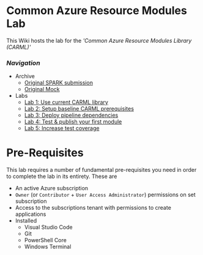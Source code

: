 # Common Azure Resource Modules Lab

This Wiki hosts the lab for the _'Common Azure Resource Modules Library (CARML)'_

### _Navigation_
- Archive
  - [Original SPARK submission](./OriginalSubmission)
  - [Original Mock](./OriginalMock)
- Labs
  - [Lab 1: Use current CARML library](./Lab%201%20-%20Use%20CARML%20to%20deploy%20infrastructure)
  - [Lab 2: Setup baseline CARML prerequisites](./Lab%202%20-%20Setup%20CARML%20prerequisites)
  - [Lab 3: Deploy pipeline dependencies](./Lab%203%20-%20Deploy%20Dependencies)
  - [Lab 4: Test & publish your first module](./Lab%204%20-%20First%20Module)
  - [Lab 5: Increase test coverage](./Lab%205%20-%20Extend%20test%20coverage)

# Pre-Requisites

This lab requires a number of fundamental pre-requisites you need in order to complete the lab in its entirety. These are
- An active Azure subscription
- `Owner` (or `Contributor` + `User Access Administrator`) permissions on set subscription
- Access to the subscriptions tenant with permissions to create applications
- Installed 
  - Visual Studio Code
  - Git
  - PowerShell Core 
  - Windows Terminal